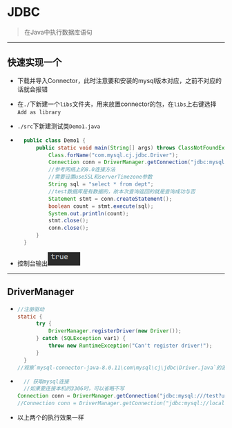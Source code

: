 
# JDBC

>   在Java中执行数据库语句
---

## 快速实现一个

* 下载并导入Connector，此时注意要和安装的mysql版本对应，之前不对应的话就会报错 

* 在`./`下新建一个`libs`文件夹，用来放置connector的包，在`libs`上右键选择`Add as library`

* `./src`下新建测试类`Demo1.java`

* ```java
    public class Demo1 {
        public static void main(String[] args) throws ClassNotFoundException, SQLException {
            Class.forName("com.mysql.cj.jdbc.Driver");
            Connection conn = DriverManager.getConnection("jdbc:mysql://localhost:3306/test?useSSL=false&serverTimezone=UTC", "root", "");
            //参考网络上的8.0连接方法
            //需要设置useSSL和serverTimezone参数
            String sql = "select * from dept";
            //test数据库是有数据的，故本次查询返回的就是查询成功与否
            Statement stmt = conn.createStatement();
            boolean count = stmt.execute(sql);
            System.out.println(count);
            stmt.close();
            conn.close();
        }
    }
    ```

* 控制台输出![1571367607557](1571367607557.png)

---
## DriverManager

* ```java
  //注册驱动
  static {
        try {
            DriverManager.registerDriver(new Driver());
        } catch (SQLException var1) {
            throw new RuntimeException("Can't register driver!");
        }
    }
  //观察`mysql-connector-java-8.0.11\com\mysql\cj\jdbc\Driver.java`的源码就会发现，每次`DriverManager`强制运行`registerDriver`方法
  ```

* ```java
	// 获取mysql连接
	//如果要连接本机的3306时，可以省略不写
  Connection conn = DriverManager.getConnection("jdbc:mysql:///test?useSSL=false&serverTimezone=UTC", "root", "");
  //Connection conn = DriverManager.getConnection("jdbc:mysql://localhost:3306/test?useSSL=false&serverTimezone=UTC", "root", "");
  ```
* 以上两个的执行效果一样
